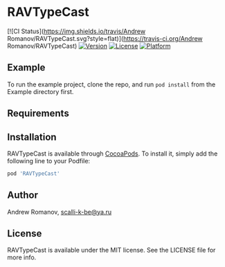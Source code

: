 # RAVTypeCast

[![CI Status](https://img.shields.io/travis/Andrew Romanov/RAVTypeCast.svg?style=flat)](https://travis-ci.org/Andrew Romanov/RAVTypeCast)
[![Version](https://img.shields.io/cocoapods/v/RAVTypeCast.svg?style=flat)](https://cocoapods.org/pods/RAVTypeCast)
[![License](https://img.shields.io/cocoapods/l/RAVTypeCast.svg?style=flat)](https://cocoapods.org/pods/RAVTypeCast)
[![Platform](https://img.shields.io/cocoapods/p/RAVTypeCast.svg?style=flat)](https://cocoapods.org/pods/RAVTypeCast)

## Example

To run the example project, clone the repo, and run `pod install` from the Example directory first.

## Requirements

## Installation

RAVTypeCast is available through [CocoaPods](https://cocoapods.org). To install
it, simply add the following line to your Podfile:

```ruby
pod 'RAVTypeCast'
```

## Author

Andrew Romanov, scalli-k-be@ya.ru

## License

RAVTypeCast is available under the MIT license. See the LICENSE file for more info.
